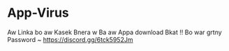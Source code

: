 # App-Virus
Aw Linka bo aw Kasek Bnera w Ba aw Appa download Bkat !! Bo war grtny Password ~ https://discord.gg/6tck5952Jm
